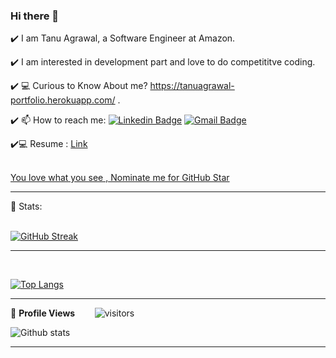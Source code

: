 ### Hi there 👋

✔️ I am Tanu Agrawal, a Software Engineer at Amazon.

✔️ I am interested in development part and love to do competititve coding.

✔️ 💻  Curious to Know About me? https://tanuagrawal-portfolio.herokuapp.com/ .

✔️ 📫 How to reach me: <!-- SOCAIL MEDIA HANDLES -->
[![Linkedin Badge](https://img.shields.io/badge/-TanuAgrawal-blue?style=flat-square&logo=Linkedin&logoColor=white&link=https://www.linkedin.com/in/tanuagrawal/)](https://www.linkedin.com/in/tanuagrawal/) [![Gmail Badge](https://img.shields.io/badge/-tanuagrawal1389@gmail.com-c14438?style=flat-square&logo=Gmail&logoColor=white&link=mailto:tanuagrawal1389@gmail.com)](mailto:tanuagrawal1389@gmail.com)

✔️💻 Resume : [Link](https://github.com/TanuAgrawal123/Resume/blob/master/tanu_agrawal_resume%20(2).pdf )



</br>
<!--NOMINATION FOR STAR GIT LINK CODE-->
<a href="https://stars.github.com/nominate/">You love what you see , Nominate me for GitHub Star </a>

<hr>
 
 <!-- STATISTICS ABOUT PROFILE -->

 📶 Stats:<br><br>
 
 
<!--  CONTRIBUTION AND STREAK BLOCK -->
 [![GitHub Streak](https://github-readme-streak-stats.herokuapp.com/?user=TanuAgrawal123&currStreakNum=2FD3EB&fire=pink&sideLabels=F00&theme=nightowl)](https://git.io/streak-stats)       
         

---
 



<br>

<!--  TOP LANGUAGES STATISTICS -->
 [![Top Langs](https://github-readme-stats.vercel.app/api/top-langs/?username=TanuAgrawal123&theme=dark&layout=compact&align=right&width=40%)](https://github.com/anuraghazra/github-readme-stats)
 
 ---
 
<!--  PROFILES VIEWS -->
🌱 **Profile Views**&nbsp;&nbsp;&nbsp;&nbsp;&nbsp;&nbsp;&nbsp;
![visitors](https://profile-counter.glitch.me/rTanuAgrawal123/count.svg?align=center)


<!-- GITHUB STATISTICS -->
 ![Github stats](https://github-readme-stats.vercel.app/api?username=TanuAgrawal123&theme=radical)  
 
 <hr>


